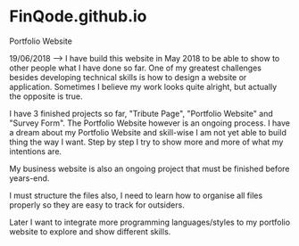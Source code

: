 # FinQode.github.io
Portfolio Website

19/06/2018 --> I have build this website in May 2018 to be able to show to other people what I have done so far. One of my greatest challenges besides developing technical skills is how to design a website or application. Sometimes I believe my work looks quite alright, but actually the opposite is true.

I have 3 finished projects so far, "Tribute Page", "Portfolio Website" and "Survey Form". The Portfolio Website however is an ongoing process. I have a dream about my Portfolio Website and skill-wise I am not yet able to build thing the way I want. Step by step I try to show more and more of what my intentions are.

My business website is also an ongoing project that must be finished before years-end.

I must structure the files also, I need to learn how to organise all files properly so they are easy to track for outsiders.

Later I want to integrate more programming languages/styles to my portfolio website to explore and show different skills.
